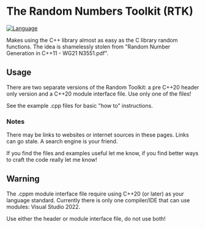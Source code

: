 # The Random Numbers Toolkit (RTK)

[![Language](https://img.shields.io/badge/Language-C%2B%2B%20%26%20C%2B%2B20-blue)](https://github.com/GeorgePimpleton/misc_files/tree/main/Random%20Toolkit)

Makes using the C++ <random> library almost as easy as the C library random functions.  The idea is shamelessly stolen from "Random Number Generation in C++11 - WG21 N3551.pdf".

## Usage

There are two separate versions of the Random Toolkit: a pre C++20 header only version and a C++20 module interface file.  Use only one of the files!

See the example .cpp files for basic "how to" instructions.

### Notes

There may be links to websites or internet sources in these pages. Links can go stale. A search engine is your friend.

If you find the files and examples useful let me know, if you find better ways to craft the code really let me know!

## Warning

The .cppm module interface file require using C++20 (or later) as your language standard.  Currently there is only one compiler/IDE that can use modules: Visual Studio 2022.

Use either the header or module interface file, do not use both!
